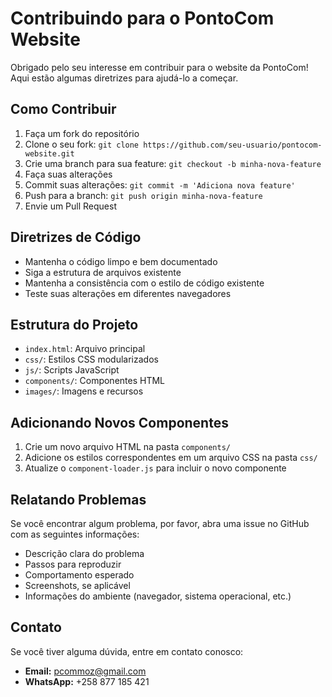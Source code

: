 # Contribuindo para o PontoCom Website

Obrigado pelo seu interesse em contribuir para o website da PontoCom! Aqui estão algumas diretrizes para ajudá-lo a começar.

## Como Contribuir

1. Faça um fork do repositório
2. Clone o seu fork: `git clone https://github.com/seu-usuario/pontocom-website.git`
3. Crie uma branch para sua feature: `git checkout -b minha-nova-feature`
4. Faça suas alterações
5. Commit suas alterações: `git commit -m 'Adiciona nova feature'`
6. Push para a branch: `git push origin minha-nova-feature`
7. Envie um Pull Request

## Diretrizes de Código

- Mantenha o código limpo e bem documentado
- Siga a estrutura de arquivos existente
- Mantenha a consistência com o estilo de código existente
- Teste suas alterações em diferentes navegadores

## Estrutura do Projeto

- `index.html`: Arquivo principal
- `css/`: Estilos CSS modularizados
- `js/`: Scripts JavaScript
- `components/`: Componentes HTML
- `images/`: Imagens e recursos

## Adicionando Novos Componentes

1. Crie um novo arquivo HTML na pasta `components/`
2. Adicione os estilos correspondentes em um arquivo CSS na pasta `css/`
3. Atualize o `component-loader.js` para incluir o novo componente

## Relatando Problemas

Se você encontrar algum problema, por favor, abra uma issue no GitHub com as seguintes informações:

- Descrição clara do problema
- Passos para reproduzir
- Comportamento esperado
- Screenshots, se aplicável
- Informações do ambiente (navegador, sistema operacional, etc.)

## Contato

Se você tiver alguma dúvida, entre em contato conosco:

- **Email:** pcommoz@gmail.com
- **WhatsApp:** +258 877 185 421